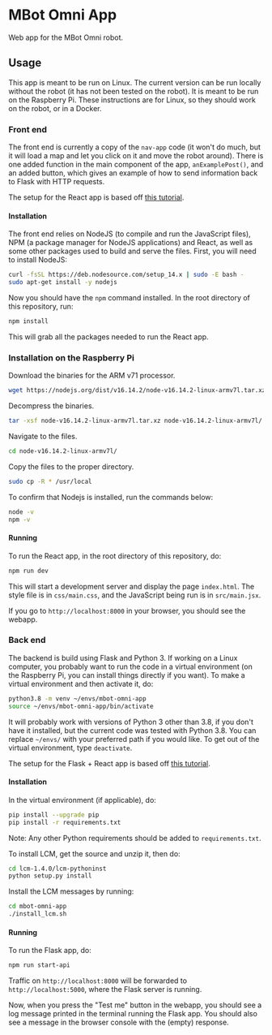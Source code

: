 # MBot Omni App

Web app for the MBot Omni robot.

## Usage

This app is meant to be run on Linux. The current version can be run locally
without the robot (it has not been tested on the robot). It is meant to be run
on the Raspberry Pi. These instructions are for Linux, so they should work on
the robot, or in a Docker.

### Front end

The front end is currently a copy of the `nav-app` code (it won't do much, but
it will load a map and let you click on it and move the robot around). There is
one added function in the main component of the app, `anExamplePost()`, and an
added button, which gives an example of how to send information back to Flask
with HTTP requests.

The setup for the React app is based off
[this tutorial](https://medium.com/@JedaiSaboteur/creating-a-react-app-from-scratch-f3c693b84658).

#### Installation

The front end relies on NodeJS (to compile and run the JavaScript files), NPM (a
package manager for NodeJS applications) and React, as well as some other
packages used to build and serve the files. First, you will need to install
NodeJS:
```bash
curl -fsSL https://deb.nodesource.com/setup_14.x | sudo -E bash -
sudo apt-get install -y nodejs
```
Now you should have the `npm` command installed. In the root directory of this
repository, run:
```bash
npm install
```
This will grab all the packages needed to run the React app.

### Installation on the Raspberry Pi

Download the binaries for the ARM v71 processor. 

```bash
wget https://nodejs.org/dist/v16.14.2/node-v16.14.2-linux-armv7l.tar.xz
```

Decompress the binaries. 

```bash
tar -xsf node-v16.14.2-linux-armv7l.tar.xz node-v16.14.2-linux-armv7l/
```

Navigate to the files.

```bash
cd node-v16.14.2-linux-armv7l/
```

Copy the files to the proper directory. 

```bash
sudo cp -R * /usr/local
```

To confirm that Nodejs is installed, run the commands below:
```bash
node -v
npm -v
```

#### Running

To run the React app, in the root directory of this repository, do:
```bash
npm run dev
```
This will start a development server and display the page `index.html`.
The style file is in `css/main.css`, and the JavaScript being run is in
`src/main.jsx`.

If you go to `http://localhost:8000` in your browser, you should see the
webapp.

### Back end

The backend is build using Flask and Python 3. If
working on a Linux computer, you probably want to run the code in a virtual
environment (on the Raspberry Pi, you can install things directly if you want).
To make a virtual environment and then activate it, do:
```bash
python3.8 -m venv ~/envs/mbot-omni-app
source ~/envs/mbot-omni-app/bin/activate
```
It will probably work with versions of Python 3 other than 3.8, if you don't
have it installed, but the current code was tested with Python 3.8. You can
replace `~/envs/` with your preferred path if you would like. To get out of the
virtual environment, type `deactivate`.

The setup for the Flask + React app is based off
[this tutorial](https://blog.miguelgrinberg.com/post/how-to-create-a-react--flask-project).

#### Installation

In the virtual environment (if applicable), do:
```bash
pip install --upgrade pip
pip install -r requirements.txt
```
Note: Any other Python requirements should be added to `requirements.txt`.

To install LCM, get the source and unzip it, then do:
```bash
cd lcm-1.4.0/lcm-pythoninst
python setup.py install
```

Install the LCM messages by running:
```bash
cd mbot-omni-app
./install_lcm.sh
```

#### Running

To run the Flask app, do:
```bash
npm run start-api
```

Traffic on `http://localhost:8000` will be forwarded to `http://localhost:5000`,
where the Flask server is running.

Now, when you press the "Test me" button in the webapp, you should see a log
message printed in the terminal running the Flask app. You should also see a
message in the browser console with the (empty) response.
